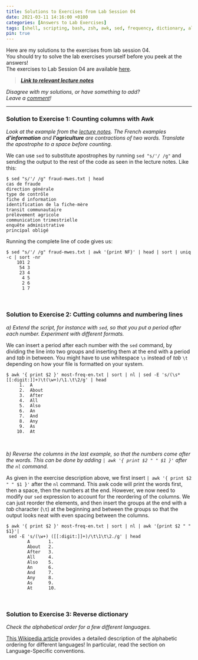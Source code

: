 ```yaml
---
title: Solutions to Exercises from Lab Session 04
date: 2021-03-11 14:16:00 +0100
categories: [Answers to Lab Exercises]
tags: [shell, scripting, bash, zsh, awk, sed, frequency, dictionary, alphabet, alphabets, ordering]
pin: true
---
```


Here are my solutions to the exercises from lab session 04. <br>
You should try to solve the lab exercises yourself before you peek at the answers! <br>
The exercises to Lab Session 04 are available [here](https://ling123labs.com/posts/Lab-Session-04/). <br>
> ***[Link to relevant lecture notes](https://lingkurs.h.uib.no/webroot/index.php?page=scripting/countcolumns&lang=en&course=ling123)***

*Disagree with my solutions, or have something to add? <br>
Leave a [comment](#post-extend-wrapper)!* <br>

---


### Solution to Exercise 1: Counting columns with Awk <br>
*Look at the example from the
[lecture notes](https://lingkurs.h.uib.no/webroot/index.php?page=scripting/countcolumns&lang=en&course=ling123).
The French examples **d'information** and **l'agriculture** are contractions of two words.
Translate the apostrophe to a space before counting.*
<br>

We can use `sed` to substitute apostrophes by running `sed "s/'/ /g"` and sending the output to the rest of the
code as seen in the lecture notes. Like this:

```shell
$ sed "s/'/ /g" fraud-mwes.txt | head
cas de fraude
direction générale
type de contrôle
fiche d information
identification de la fiche-mère
transit communautaire
prélèvement agricole
communication trimestrielle
enquête administrative
principal obligé
```

Running the complete line of code gives us:
```shell
$ sed "s/'/ /g" fraud-mwes.txt | awk '{print NF}' | head | sort | uniq -c | sort -nr
    101 2
     54 3
     23 4
      4 5
      2 6
      1 7
```
<br>

### Solution to Exercise 2: Cutting columns and numbering lines <br>
*a) Extend the script, for instance with `sed`, so that you put a period after each number.
Experiment with different formats.* <br>

We can insert a period after each number with the `sed` command, by dividing the line into two groups
and inserting them at the end with a period and *tab* in between. You might have to use whitespace
`\s` instead of *tab* `\t` depending on how your file is formatted on your system.

```shell
$ awk '{ print $2 }' most-freq-en.txt | sort | nl | sed -E 's/(\s*[[:digit:]]+)\t(\w+)/\1.\t\2/g' | head
     1.  A
     2.  About
     3.  After
     4.  All
     5.  Also
     6.  An
     7.  And
     8.  Any
     9.  As
    10.  At
```
<br>

*b) Reverse the columns in the last example, so that the numbers come after the words.
This can be done by adding `| awk '{ print $2 " " $1 }'` after the `nl` command.* <br>

As given in the exercise description above, we first insert `| awk '{ print $2 " " $1 }'`
after the `nl` command. This awk code will print the words first, then a space, then the numbers at the end.
However, we now need to modify our `sed` expression to account for the reordering of the columns.
We can just reorder the elements, and then insert the groups at the end with a *tab* character (`\t`) at the beginning
and between the groups so that the output looks neat with even spacing between the columns.

```shell
$ awk '{ print $2 }' most-freq-en.txt | sort | nl | awk '{print $2 " " $1}'|
 sed -E 's/(\w+) ([[:digit:]]+)/\t\1\t\2./g' | head
        A       1.
        About   2.
        After   3.
        All     4.
        Also    5.
        An      6.
        And     7.
        Any     8.
        As      9.
        At      10.
```

<br>

### Solution to Exercise 3: Reverse dictionary <br>
*Check the alphabetical order for a few different languages.*<br>

[This Wikipedia article](https://en.wikipedia.org/wiki/Alphabetical_order#Language-specific_conventions)
provides a detailed description of the alphabetic ordering for different languages!
In particular, read the section on Language-Specific conventions.
